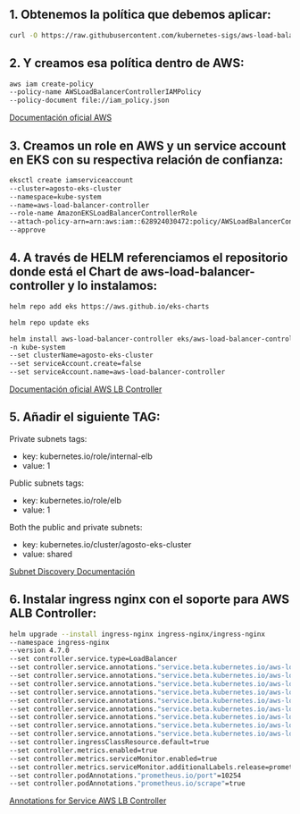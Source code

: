 ## 1. Obtenemos la política que debemos aplicar:

```bash
curl -O https://raw.githubusercontent.com/kubernetes-sigs/aws-load-balancer-controller/v2.5.4/docs/install/iam_policy.json
```

## 2. Y creamos esa política dentro de AWS:

```bash
aws iam create-policy
--policy-name AWSLoadBalancerControllerIAMPolicy
--policy-document file://iam_policy.json
```

[Documentación oficial AWS
](https://docs.aws.amazon.com/eks/latest/userguide/aws-load-balancer-controller.html
)
## 3. Creamos un role en AWS y un service account en EKS con su respectiva relación de confianza:

```bash
eksctl create iamserviceaccount
--cluster=agosto-eks-cluster
--namespace=kube-system
--name=aws-load-balancer-controller
--role-name AmazonEKSLoadBalancerControllerRole
--attach-policy-arn=arn:aws:iam::628924030472:policy/AWSLoadBalancerControllerIAMPolicy
--approve
```

## 4. A través de HELM referenciamos el repositorio donde está el Chart de aws-load-balancer-controller y lo instalamos:

```bash
helm repo add eks https://aws.github.io/eks-charts

helm repo update eks

helm install aws-load-balancer-controller eks/aws-load-balancer-controller
-n kube-system
--set clusterName=agosto-eks-cluster
--set serviceAccount.create=false
--set serviceAccount.name=aws-load-balancer-controller
```

[Documentación oficial AWS LB Controller
](https://kubernetes-sigs.github.io/aws-load-balancer-controller/v2.5/deploy/installation/
)
## 5. Añadir el siguiente TAG:

Private subnets tags:

- key: kubernetes.io/role/internal-elb
- value: 1

Public subnets tags:

- key: kubernetes.io/role/elb
- value: 1

Both the public and private subnets:

- key: kubernetes.io/cluster/agosto-eks-cluster
- value: shared

[Subnet Discovery Documentación
](https://kubernetes-sigs.github.io/aws-load-balancer-controller/v2.5/deploy/subnet_discovery/
)
## 6. Instalar ingress nginx con el soporte para AWS ALB Controller:

```bash
helm upgrade --install ingress-nginx ingress-nginx/ingress-nginx
--namespace ingress-nginx
--version 4.7.0
--set controller.service.type=LoadBalancer
--set controller.service.annotations."service.beta.kubernetes.io/aws-load-balancer-name"=apps-ingress
--set controller.service.annotations."service.beta.kubernetes.io/aws-load-balancer-type"=nlb
--set controller.service.annotations."service.beta.kubernetes.io/aws-load-balancer-backend-protocol"=tcp
--set controller.service.annotations."service.beta.kubernetes.io/aws-load-balancer-cross-zone-load-balancing-enabled"=true
--set controller.service.annotations."service.beta.kubernetes.io/aws-load-balancer-nlb-target-type"=ip
--set controller.service.annotations."service.beta.kubernetes.io/aws-load-balancer-internal"=false
--set controller.service.annotations."service.beta.kubernetes.io/aws-load-balancer-healthcheck-protocol"=TCP
--set controller.service.annotations."service.beta.kubernetes.io/aws-load-balancer-healthcheck-path"=/healthz
--set controller.service.annotations."service.beta.kubernetes.io/aws-load-balancer-healthcheck-port"=10254
--set controller.ingressClassResource.default=true
--set controller.metrics.enabled=true
--set controller.metrics.serviceMonitor.enabled=true
--set controller.metrics.serviceMonitor.additionalLabels.release=prometheus
--set controller.podAnnotations."prometheus.io/port"=10254
--set controller.podAnnotations."prometheus.io/scrape"=true
```

[Annotations for Service AWS LB Controller
](https://kubernetes-sigs.github.io/aws-load-balancer-controller/v2.5/guide/service/annotations/)
